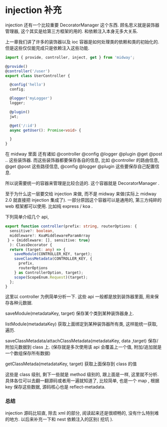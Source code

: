 # injection 补充



injection 还有一个比较重要 DecoratorManager 这个东西. 顾名思义就是装饰器管理器, 这个其实是给第三方框架的用的. 和依赖注入本身无多大关系.

上一章我们讲了许多的装饰器以及 ioc 容器是如何处理类的依赖和类的初始化的. 但是这些仅仅能完成只是依赖注入这些功能.

```ts
import { provide, controller, inject, get } from 'midway';

@provide()
@controller('/user')
export class UserController {

  @config('hello')
  config;   

  @logger('myLogger')
  logger;

  @plugin()
  jwt;

  @get('/:id')
  async getUser(): Promise<void> {

  }
}
```



在 midway 里面 还有诸如 @controller  @config @logger @plugin @get @post .. 这些装饰器. 而这些装饰器都要保存各自的信息, 比如 @controller 的路由信息, @get @post 这些路径信息, @config @logger @plugin 这些要保存自己配置信息. 

所以说需要统一的容器来管理是比较合适的. 这个容器就是 DecoratorManager .

至于为什么这一层要交给 injection 来做, 而不是 midway 来做(实际上 midway 2.0 就直接把 injection 集成了). 一部分原因这个容器可以是通用的, 第三方纯碎的 web 框架都可以使用. 比如纯 express / koa . 

下列简单介绍几个 api,  

```ts
export function controller(prefix: string, routerOptions: {
  sensitive?: boolean,
  middleware?: KoaMiddlewareParamArray
 } = {middleware: [], sensitive: true}
  ): ClassDecorator {
  return (target: any) => {
    saveModule(CONTROLLER_KEY, target);
    saveClassMetadata(CONTROLLER_KEY, {
      prefix,
      routerOptions
    } as ControllerOption, target);
    scope(ScopeEnum.Request)(target);
  };
}
```

这里以 controller 为例简单分析一下. 这些 api 一般都是放到装饰器里面, 用来保存各种元数据.

saveModule(metadataKey, target) 保存某个类到某种装饰器身上. 

listModule(metadataKey) 获取上面绑定到某种装饰器所有类, 这样能统一获取, 遍历. 

saveClassMetadata/attachClassMetadata(metadataKey, data ,target) 保存/附加元数据到 class 上. (保存就是多次使用该 api 会覆盖上一个值, 附加/追加就是一个数组保存所有数据)

getClassMetada(metadataKey, target) 获取上面保存到 class 的值

这些是 class 级别, 剩下一些就是 method 级别的, 跟上面是一样, 这里就不分析.  具体各位可以去翻一翻源码或者用一遍就知道了, 比较简单, 也是一个 map , 根据 key 保存这些数据, 源码核心也是 reflect-metadata. 



### 总结

injection 源码比较直, 除去 xml 的部分, 阅读起来还是很顺畅的,  没有什么特别难的地方. 以后来补充一下和 nest 依赖注入的区别( 挖坑 ).